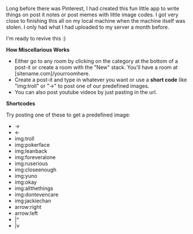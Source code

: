 Long before there was Pinterest, I had created this fun little app to write things on post it notes or post memes with little image codes.
I got very close to finishing this all on my local machine when the machine itself was stolen. I only had what I had uploaded to my server a month before.

I'm ready to revive this :)

**How Miscellarious Works**

+ Either go to any room by clicking on the category at the bottom of a post-it or create a room with the "New" stack. 
You'll have a room at [sitename.com]/yourroomhere.
+ Create a post-it and type in whatever you want or use a <strong>short code</strong> like "img:troll" or "->" to post one of our predefined images.
+ You can also post youtube videos by just pasting in the url.

**Shortcodes**

Try posting one of these to get a predefined image:

+ ->
+ <-
+ img:troll
+ img:pokerface
+ img:leanback
+ img:foreveralone
+ img:ruserious
+ img:closeenough
+ img:yuno
+ img:okay
+ img:allthethings
+ img:dontevencare
+ img:jackiechan
+ arrow:right
+ arrow:left
+ |^
+ |v
